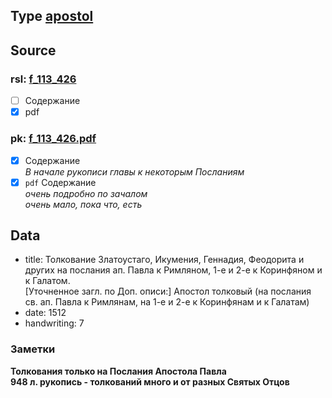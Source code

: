 ## Type [apostol][apostol]

## Source

### rsl: [f_113_426][rsl]

- [ ] Содержание
- [x] pdf

### pk: [f_113_426.pdf][pk]

- [x] Содержание  
  *В начале рукописи главы к некоторым Посланиям*
- [x] `pdf` Содержание  
  *очень подробно по зачалом*   
  *очень мало, пока что, есть*

## Data

* title: Толкование Златоустаго, Икумения, Геннадия, Феодорита и других на послания ап. Павла к Римляном, 1-е и 2-е к
  Коринфяном и к Галатом.  
  [Уточненное загл. по Доп. описи:] Апостол толковый (на послания св. ап. Павла к Римлянам, на 1-е и 2-е к Коринфянам и
  к Галатам)
* date: 1512
* handwriting: 7

### Заметки

**Толкования только на Послания Апостола Павла**  
**948 л. рукопись - толкований много и от разных Святых Отцов**

[rsl]: https://lib-fond.ru/lib-rgb/113/f-113-426/

[pk]: ../../../../../../pravoslavie/bibliya/novyj_zavet/apostol/tolkovyy/f_113_426.pdf

[apostol]: ../../../apostol/README.md